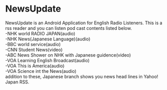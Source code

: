 # NewsUpdate
NewsUpdate is an Android Application for English Radio Listeners.
This is a rss reader and you can listen pod cast contents listed below.  
-NHK world RADIO JAPAN(audio)  
-NHK News(Japanese Language)(audio)  
-BBC world service(audio)  
-CNN Student News(video)  
-ABC News Shower on NHK with Japanese guidence(video)  
-VOA Learning English Broadcast(audio)  
-VOA This is America(audio)  
-VOA Science int the News(audio)  
addition to these, Japanese branch shows you news head lines
in Yahoo! Japan RSS.

